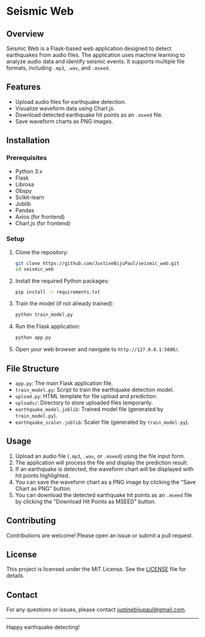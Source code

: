 # Seismic Web

## Overview

Seismic Web is a Flask-based web application designed to detect earthquakes from audio files. The application uses machine learning to analyze audio data and identify seismic events. It supports multiple file formats, including `.mp3`, `.wav`, and `.mseed`.

## Features

- Upload audio files for earthquake detection.
- Visualize waveform data using Chart.js.
- Download detected earthquake hit points as an `.mseed` file.
- Save waveform charts as PNG images.

## Installation

### Prerequisites

- Python 3.x
- Flask
- Librosa
- Obspy
- Scikit-learn
- Joblib
- Pandas
- Axios (for frontend)
- Chart.js (for frontend)

### Setup

1. Clone the repository:

    ```bash
    git clone https://github.com/JustineBijuPaul/seismic_web.git
    cd seismic_web
    ```

2. Install the required Python packages:

    ```bash
    pip install -r requirements.txt
    ```

3. Train the model (if not already trained):

    ```bash
    python train_model.py
    ```

4. Run the Flask application:

    ```bash
    python app.py
    ```

5. Open your web browser and navigate to `http://127.0.0.1:5000/`.

## File Structure

- `app.py`: The main Flask application file.
- `train_model.py`: Script to train the earthquake detection model.
- `upload.py`: HTML template for file upload and prediction.
- `uploads/`: Directory to store uploaded files temporarily.
- `earthquake_model.joblib`: Trained model file (generated by `train_model.py`).
- `earthquake_scaler.joblib`: Scaler file (generated by `train_model.py`).

## Usage

1. Upload an audio file (`.mp3`, `.wav`, or `.mseed`) using the file input form.
2. The application will process the file and display the prediction result.
3. If an earthquake is detected, the waveform chart will be displayed with hit points highlighted.
4. You can save the waveform chart as a PNG image by clicking the "Save Chart as PNG" button.
5. You can download the detected earthquake hit points as an `.mseed` file by clicking the "Download Hit Points as MSEED" button.

## Contributing

Contributions are welcome! Please open an issue or submit a pull request.

## License

This project is licensed under the MIT License. See the [LICENSE](LICENSE) file for details.

## Contact

For any questions or issues, please contact [justinebijupaul@gmail.com](mailto:justinebijupaul@gmail.com).

---

Happy earthquake detecting!
